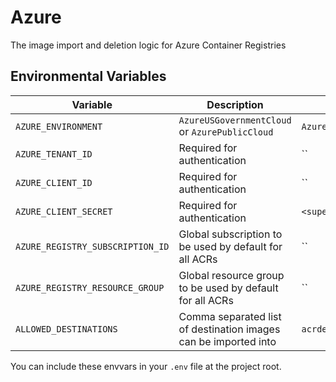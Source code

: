 # Azure

The image import and deletion logic for Azure Container Registries

## Environmental Variables

| Variable | Description | Default Value |
|----------|-------------|---------------|
| `AZURE_ENVIRONMENT` | `AzureUSGovernmentCloud` or `AzurePublicCloud` | `AzurePublicCloud` |
| `AZURE_TENANT_ID` | Required for authentication | `` |
| `AZURE_CLIENT_ID` | Required for authentication | `` |
| `AZURE_CLIENT_SECRET` | Required for authentication | `<super-secret>` |
| `AZURE_REGISTRY_SUBSCRIPTION_ID` | Global subscription to be used by default for all ACRs | `` |
| `AZURE_REGISTRY_RESOURCE_GROUP` | Global resource group to be used by default for all ACRs | `` |
| `ALLOWED_DESTINATIONS` | Comma separated list of destination images can be imported into | `acrdev.azurecr.io,acrtest.azurecr.io,acrreg.azurecr.io` |

You can include these envvars in your `.env` file at the project root.
